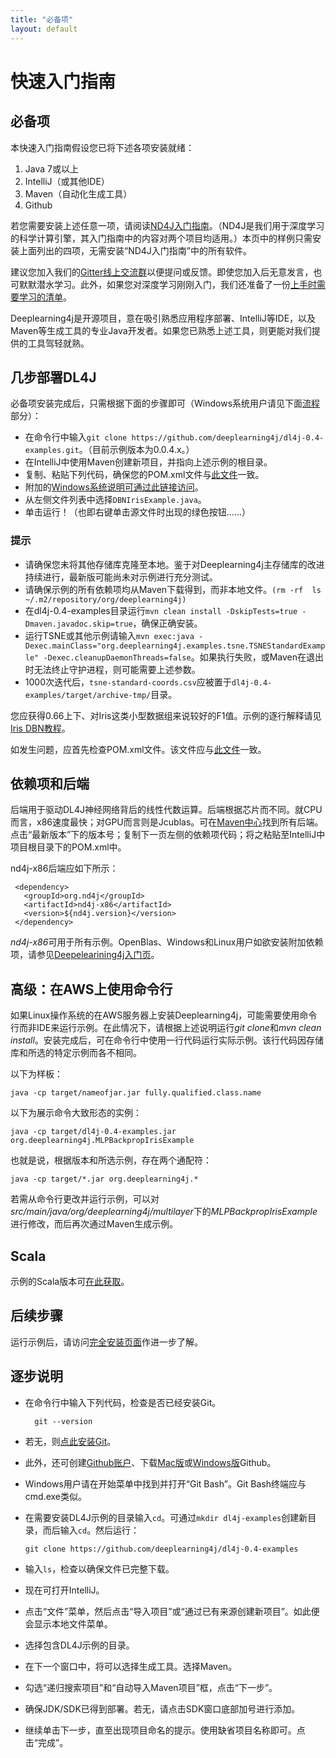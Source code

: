 ```yaml
---
title: "必备项"
layout: default
---
```


快速入门指南
=========================================

## 必备项

本快速入门指南假设您已将下述各项安装就绪：

1. Java 7或以上
2. IntelliJ（或其他IDE）
3. Maven（自动化生成工具）
4. Github

若您需要安装上述任意一项，请阅读[ND4J入门指南](http://nd4j.org/zh-getstarted.html)。（ND4J是我们用于深度学习的科学计算引擎，其入门指南中的内容对两个项目均适用。）本页中的样例只需安装上面列出的四项，无需安装“ND4J入门指南”中的所有软件。

建议您加入我们的[Gitter线上交流群](https://gitter.im/deeplearning4j/deeplearning4j)以便提问或反馈。即使您加入后无意发言，也可默默潜水学习。此外，如果您对深度学习刚刚入门，我们还准备了一份[上手时需要学习的清单](./deeplearningforbeginners.html)。

Deeplearning4j是开源项目，意在吸引熟悉应用程序部署、IntelliJ等IDE，以及Maven等生成工具的专业Java开发者。如果您已熟悉上述工具，则更能对我们提供的工具驾轻就熟。

## 几步部署DL4J

必备项安装完成后，只需根据下面的步骤即可（Windows系统用户请见下面[流程](#walk)部分）：

* 在命令行中输入`git clone https://github.com/deeplearning4j/dl4j-0.4-examples.git`。（目前示例版本为0.0.4.x。）
* 在IntelliJ中使用Maven创建新项目，并指向上述示例的根目录。
* 复制、粘贴下列代码，确保您的POM.xml文件与[此文件](https://github.com/deeplearning4j/dl4j-0.4-examples/blob/master/pom.xml)一致。
* 附加的[Windows系统说明可通过此链接访问](./zh-gettingstarted.html#windows)。
* 从左侧文件列表中选择`DBNIrisExample.java`。
* 单击运行！（也即右键单击源文件时出现的绿色按钮……）

### 提示

* 请确保您未将其他存储库克隆至本地。鉴于对Deeplearning4j主存储库的改进持续进行，最新版可能尚未对示例进行充分测试。
* 请确保示例的所有依赖项均从Maven下载得到，而非本地文件。`(rm -rf  ls ~/.m2/repository/org/deeplearning4j)`
* 在dl4j-0.4-examples目录运行`mvn clean install -DskipTests=true -Dmaven.javadoc.skip=true`，确保正确安装。
* 运行TSNE或其他示例请输入`mvn exec:java -Dexec.mainClass="org.deeplearning4j.examples.tsne.TSNEStandardExample" -Dexec.cleanupDaemonThreads=false`。如果执行失败，或Maven在退出时无法终止守护进程，则可能需要上述参数。
* 1000次迭代后，`tsne-standard-coords.csv`应被置于`dl4j-0.4-examples/target/archive-tmp/`目录。

您应获得0.66上下、对Iris这类小型数据组来说较好的F1值。示例的逐行解释请见[Iris DBN教程](./iris-flower-dataset-tutorial.html)。

如发生问题，应首先检查POM.xml文件。该文件应与[此文件](https://github.com/deeplearning4j/dl4j-0.4-examples/blob/master/pom.xml)一致。

## 依赖项和后端

后端用于驱动DL4J神经网络背后的线性代数运算。后端根据芯片而不同。就CPU而言，x86速度最快；对GPU而言则是Jcublas。可在[Maven中心](https://search.maven.org)找到所有后端。点击“最新版本”下的版本号；复制下一页左侧的依赖项代码；将之粘贴至IntelliJ中项目根目录下的POM.xml中。

nd4j-x86后端应如下所示：

     <dependency>
       <groupId>org.nd4j</groupId>
       <artifactId>nd4j-x86</artifactId>
       <version>${nd4j.version}</version>
     </dependency>

*nd4j-x86*可用于所有示例。OpenBlas、Windows和Linux用户如欲安装附加依赖项，请参见[Deepelearining4j入门页](./zh-gettingstarted.html#open)。

## 高级：在AWS上使用命令行

如果Linux操作系统的在AWS服务器上安装Deeplearning4j，可能需要使用命令行而非IDE来运行示例。在此情况下，请根据上述说明运行*git clone*和*mvn clean install*。安装完成后，可在命令行中使用一行代码运行实际示例。该行代码因存储库和所选的特定示例而各不相同。

以下为样板：

    java -cp target/nameofjar.jar fully.qualified.class.name

以下为展示命令大致形态的实例：

    java -cp target/dl4j-0.4-examples.jar org.deeplearning4j.MLPBackpropIrisExample

也就是说，根据版本和所选示例，存在两个通配符：

    java -cp target/*.jar org.deeplearning4j.*

若需从命令行更改并运行示例，可以对*src/main/java/org/deeplearning4j/multilayer*下的*MLPBackpropIrisExample*进行修改，而后再次通过Maven生成示例。

## Scala

示例的Scala版本可[在此获取](https://github.com/kogecoo/dl4j-0.4-examples-scala)。

## 后续步骤

运行示例后，请访问[完全安装页面](./gettingstarted.html)作进一步了解。

## <a name="walk">逐步说明</a>

* 在命令行中输入下列代码，检查是否已经安装Git。

		git --version

* 若无，则[点此安装Git](https://git-scm.herokuapp.com/book/en/v2/Getting-Started-Installing-Git)。
* 此外，还可创建[Github账户](https://github.com/join)、下载[Mac版](https://mac.github.com/)或[Windows版](https://windows.github.com/)Github。
* Windows用户请在开始菜单中找到并打开“Git Bash”。Git Bash终端应与cmd.exe类似。
* 在需要安装DL4J示例的目录输入`cd`。可通过`mkdir dl4j-examples`创建新目录，而后输入`cd`。然后运行：

    `git clone https://github.com/deeplearning4j/dl4j-0.4-examples`
* 输入`ls`，检查以确保文件已完整下载。
* 现在可打开IntelliJ。
* 点击“文件”菜单，然后点击“导入项目”或“通过已有来源创建新项目”。如此便会显示本地文件菜单。
* 选择包含DL4J示例的目录。
* 在下一个窗口中，将可以选择生成工具。选择Maven。
* 勾选“递归搜索项目”和“自动导入Maven项目”框，点击“下一步”。
* 确保JDK/SDK已得到部署。若无，请点击SDK窗口底部加号进行添加。
* 继续单击下一步，直至出现项目命名的提示。使用缺省项目名称即可。点击“完成”。
